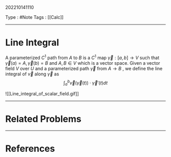 202210141110

Type : #Note
Tags : [[Calc]]

---
# Line Integral
A parameterized $C^1$ path from $A$ to $B$ is a $C^1$ map $\vec \gamma:[a, b]\to V$ such that $\vec\gamma(a) = A, \vec\gamma(b) = B$ and $A,B\in V$ which is a vector space.
Given a vector field $V$ over $U$ and a parameterized path $\vec\gamma$ from $A\to B$ , we define the line integral of $\vec v$ along $\vec\gamma$ as
$$
\int_a^b\vec v(\vec\gamma(t))\cdot\vec\gamma'(t)dt
$$

![[Line_integral_of_scalar_field.gif]]

---
# Related Problems

---
# References
